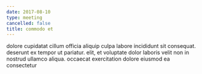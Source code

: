 ```yaml
---
date: 2017-08-10
type: meeting
cancelled: false
title: commodo et
---
```

dolore cupidatat cillum officia aliquip culpa labore incididunt sit consequat. deserunt ex tempor ut pariatur. elit, et voluptate dolor laboris velit non in nostrud ullamco aliqua. occaecat exercitation dolore eiusmod ea consectetur